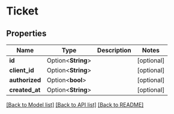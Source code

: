 # Ticket

## Properties

Name | Type | Description | Notes
------------ | ------------- | ------------- | -------------
**id** | Option<**String**> |  | [optional]
**client_id** | Option<**String**> |  | [optional]
**authorized** | Option<**bool**> |  | [optional]
**created_at** | Option<**String**> |  | [optional]

[[Back to Model list]](../README.md#documentation-for-models) [[Back to API list]](../README.md#documentation-for-api-endpoints) [[Back to README]](../README.md)


